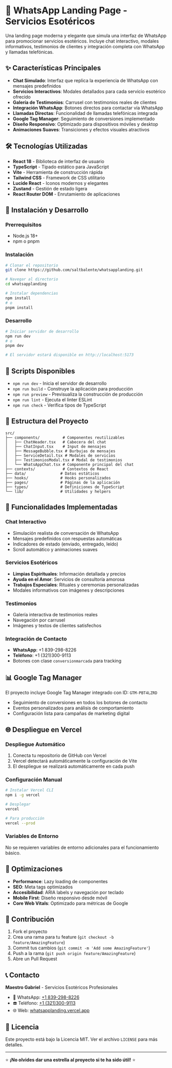 # 🔮 WhatsApp Landing Page - Servicios Esotéricos

Una landing page moderna y elegante que simula una interfaz de WhatsApp para promocionar servicios esotéricos. Incluye chat interactivo, modales informativos, testimonios de clientes y integración completa con WhatsApp y llamadas telefónicas.

## ✨ Características Principales

- **Chat Simulado**: Interfaz que replica la experiencia de WhatsApp con mensajes predefinidos
- **Servicios Interactivos**: Modales detallados para cada servicio esotérico ofrecido
- **Galería de Testimonios**: Carrusel con testimonios reales de clientes
- **Integración WhatsApp**: Botones directos para contactar vía WhatsApp
- **Llamadas Directas**: Funcionalidad de llamadas telefónicas integrada
- **Google Tag Manager**: Seguimiento de conversiones implementado
- **Diseño Responsivo**: Optimizado para dispositivos móviles y desktop
- **Animaciones Suaves**: Transiciones y efectos visuales atractivos

## 🛠️ Tecnologías Utilizadas

- **React 18** - Biblioteca de interfaz de usuario
- **TypeScript** - Tipado estático para JavaScript
- **Vite** - Herramienta de construcción rápida
- **Tailwind CSS** - Framework de CSS utilitario
- **Lucide React** - Iconos modernos y elegantes
- **Zustand** - Gestión de estado ligera
- **React Router DOM** - Enrutamiento de aplicaciones

## 🚀 Instalación y Desarrollo

### Prerrequisitos
- Node.js 18+ 
- npm o pnpm

### Instalación

```bash
# Clonar el repositorio
git clone https://github.com/saltbalente/whatsapplanding.git

# Navegar al directorio
cd whatsapplanding

# Instalar dependencias
npm install
# o
pnpm install
```

### Desarrollo

```bash
# Iniciar servidor de desarrollo
npm run dev
# o
pnpm dev

# El servidor estará disponible en http://localhost:5173
```

## 📜 Scripts Disponibles

- `npm run dev` - Inicia el servidor de desarrollo
- `npm run build` - Construye la aplicación para producción
- `npm run preview` - Previsualiza la construcción de producción
- `npm run lint` - Ejecuta el linter ESLint
- `npm run check` - Verifica tipos de TypeScript

## 📁 Estructura del Proyecto

```
src/
├── components/          # Componentes reutilizables
│   ├── ChatHeader.tsx   # Cabecera del chat
│   ├── ChatInput.tsx    # Input de mensajes
│   ├── MessageBubble.tsx # Burbujas de mensajes
│   ├── ServiceDetail.tsx # Modales de servicios
│   ├── TestimoniosModal.tsx # Modal de testimonios
│   └── WhatsAppChat.tsx # Componente principal del chat
├── contexts/            # Contextos de React
├── data/               # Datos estáticos
├── hooks/              # Hooks personalizados
├── pages/              # Páginas de la aplicación
├── types/              # Definiciones de TypeScript
└── lib/                # Utilidades y helpers
```

## 🎯 Funcionalidades Implementadas

### Chat Interactivo
- Simulación realista de conversación de WhatsApp
- Mensajes predefinidos con respuestas automáticas
- Indicadores de estado (enviado, entregado, leído)
- Scroll automático y animaciones suaves

### Servicios Esotéricos
- **Limpias Espirituales**: Información detallada y precios
- **Ayuda en el Amor**: Servicios de consultoría amorosa
- **Trabajos Especiales**: Rituales y ceremonias personalizadas
- Modales informativos con imágenes y descripciones

### Testimonios
- Galería interactiva de testimonios reales
- Navegación por carrusel
- Imágenes y textos de clientes satisfechos

### Integración de Contacto
- **WhatsApp**: +1 839-298-8226
- **Teléfono**: +1 (321)300-9113
- Botones con clase `conversionmarcada` para tracking

## 📊 Google Tag Manager

El proyecto incluye Google Tag Manager integrado con ID: `GTM-PBT4LZRD`

- Seguimiento de conversiones en todos los botones de contacto
- Eventos personalizados para análisis de comportamiento
- Configuración lista para campañas de marketing digital

## 🌐 Despliegue en Vercel

### Despliegue Automático

1. Conecta tu repositorio de GitHub con Vercel
2. Vercel detectará automáticamente la configuración de Vite
3. El despliegue se realizará automáticamente en cada push

### Configuración Manual

```bash
# Instalar Vercel CLI
npm i -g vercel

# Desplegar
vercel

# Para producción
vercel --prod
```

### Variables de Entorno

No se requieren variables de entorno adicionales para el funcionamiento básico.

## 📱 Optimizaciones

- **Performance**: Lazy loading de componentes
- **SEO**: Meta tags optimizados
- **Accesibilidad**: ARIA labels y navegación por teclado
- **Mobile First**: Diseño responsivo desde móvil
- **Core Web Vitals**: Optimizado para métricas de Google

## 🤝 Contribución

1. Fork el proyecto
2. Crea una rama para tu feature (`git checkout -b feature/AmazingFeature`)
3. Commit tus cambios (`git commit -m 'Add some AmazingFeature'`)
4. Push a la rama (`git push origin feature/AmazingFeature`)
5. Abre un Pull Request

## 📞 Contacto

**Maestro Gabriel** - Servicios Esotéricos Profesionales

- 📱 WhatsApp: [+1 839-298-8226](https://wa.me/18392988226)
- ☎️ Teléfono: [+1 (321)300-9113](tel:+13213009113)
- 🌐 Web: [whatsapplanding.vercel.app](https://whatsapplanding.vercel.app)

## 📄 Licencia

Este proyecto está bajo la Licencia MIT. Ver el archivo `LICENSE` para más detalles.

---

⭐ **¡No olvides dar una estrella al proyecto si te ha sido útil!** ⭐
